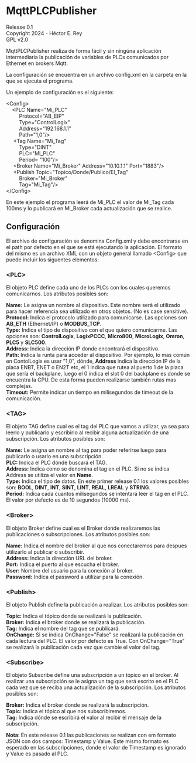 ﻿# MqttPLCPublisher
Release 0.1  
Copyright 2024 - Héctor E. Rey  
GPL v2.0  

MqttPLCPublisher realiza de forma fácil y sin ningúna aplicación intermediaria la publicación de variables de PLCs comunicados por Ethernet en brokers Mqtt.

La configuración se encuentra en un archivo config.xml en la carpeta en la que se ejecuta el programa.

Un ejemplo de configuración es el siguiente:

\<Config\>  
&nbsp;&nbsp;&nbsp;&nbsp;\<PLC Name="Mi_PLC"  
&nbsp;&nbsp;&nbsp;&nbsp;&nbsp;&nbsp;&nbsp;&nbsp; Protocol="AB_EIP"  
&nbsp;&nbsp;&nbsp;&nbsp;&nbsp;&nbsp;&nbsp;&nbsp; Type="ControlLogix"  
&nbsp;&nbsp;&nbsp;&nbsp;&nbsp;&nbsp;&nbsp;&nbsp; Address="192.168.1.1"  
&nbsp;&nbsp;&nbsp;&nbsp;&nbsp;&nbsp;&nbsp;&nbsp; Path="1,0"/\>  
&nbsp;&nbsp;&nbsp;&nbsp; \<Tag Name="Mi_Tag"  
&nbsp;&nbsp;&nbsp;&nbsp;&nbsp;&nbsp;&nbsp;&nbsp; Type="DINT"  
&nbsp;&nbsp;&nbsp;&nbsp;&nbsp;&nbsp;&nbsp;&nbsp; PLC="Mi_PLC"  
&nbsp;&nbsp;&nbsp;&nbsp;&nbsp;&nbsp;&nbsp;&nbsp; Period= "100"/\>  
&nbsp;&nbsp;&nbsp;&nbsp; \<Broker Name="Mi_Broker" Address="10.10.1.1" Port="1883"/\>  
&nbsp;&nbsp;&nbsp;&nbsp; \<Publish Topic="Topico/Donde/Publico/El_Tag"  
&nbsp;&nbsp;&nbsp;&nbsp;&nbsp;&nbsp;&nbsp;&nbsp; Broker="Mi_Broker"  
&nbsp;&nbsp;&nbsp;&nbsp;&nbsp;&nbsp;&nbsp;&nbsp; Tag="Mi_Tag"/\>  
\</Config\>  

En este ejemplo el programa leerá de Mi_PLC el valor de Mi_Tag cada 100ms y lo publicará en Mi_Broker cada actualización que se realice.

## Configuración

El archivo de configuración se denomina Config.xml y debe encontrarse en el path por defecto en el que se está ejecutando la aplicación.
El formato del mismo es un archivo XML con un objeto general llamado \<Config\> que puede incluir los siguentes elementos:

### \<PLC\>

El objeto PLC define cada uno de los PLCs con los cuales queremos comunicarnos.  Los atributos posibles son:

**Name:** Le asigna un nombre al dispositivo. Este nombre será el utilizado para hacer referencia sea utilizado en otros objetos. (No es case sensitive).  
**Protocol:** Indica el protocolo utilizado para comunicarse.  Las opciones son **AB_ETH** (Ethernet/IP)  o **MODBUS_TCP**.  
**Type:**  Indica el tipo de dispositivo con el que quiero comunicarme. Las opciones son: **ControlLogix**, **LogixPCCC**, **Micro800**, **MicroLogix**, **Omron**, **PLC5** y **SLC500**.  
**Address:** Indica la dirección IP donde encontrará el dispositivo.  
**Path:** Indica la runta para acceder al dispositivo. Por ejemplo, lo mas común en ContolLogix es usar "1,0", dónde, **Address** indica la dirección IP de la placa ENBT, ENET o EN2T etc, el 1 indica que rutea al puerto 1 de la placa que sería el backplane, luego el 0 indica el slot 0 del backplane es donde se encuentra la CPU.  De esta forma pueden realizarse también rutas mas complejas.  
**Timeout:** Permite indicar un tiempo en milisegundos de timeout de la comunicación.  

### \<TAG\>

El objeto TAG define cual es el tag del PLC que vamos a utilizar, ya sea para leerlo y publicarlo y escribirlo al recibir alguna actualización de una subscripción.  Los atributos posibles son:

**Name:** Le asigna un nombre al tag para poder referirse luego para publicarlo o usarlo en una subscripción.  
**PLC:** Indica el PLC dónde buscará el TAG.  
**Address:** Indica como se denomina el tag en el PLC. Si no se indica Address se utiliza el valor en **Name**.  
**Type:** Indica el tipo de datos. En este primer release 0.1 los valores posibles son: **BOOL**, **DINT**, **INT**, **SINT**, **LINT**, **REAL**, **LREAL** y **STRING**.  
**Period:** Indica cada cuantos milisegundos se intentará leer el tag en el PLC. El valor por defecto es de 10 segundos (10000 ms).  

### \<Broker\>

El objeto Broker define cual es el Broker donde realizaremos las publicaciones o subscripciones. Los atributos posibles son:

**Name:** Indica el nombre del broker al que nos conectaremos para despues utilizarlo al publicar o subscribir.  
**Address:** Indica la dirección URL del broker.  
**Port:** Indica el puerto al que escucha el broker.  
**User:** Nombre del usuario para la conexión al broker.  
**Password:** Indica el password a utilizar para la conexión.  

### \<Publish\>

El objeto Publish define la publicación a realizar. Los atributos posibles son:

**Topic:** Indica el tópico donde se realizará la publicación.  
**Broker:** Indica el broker donde se realizará la publicación.  
**Tag:** Indica el nombre del tag que se publicará.  
**OnChange:** Si se indica OnChange="False" se realizará la publicación en cada lectura del PLC. El valor por defecto es True. Con OnChange="True" se realizará la publicación cada vez que cambie el valor del tag.  

### \<Subscribe\>

El objeto Subscribe define una subscripción a un tópico en el broker. Al realizar una subscripción se le asigna un tag que será escrito en el PLC cada vez que se reciba una actualización de la subscripción. Los atributos posibles son:

**Broker:** Indica el broker donde se realizará la subscripción.  
**Topic:** Indica el tópico al que nos subscribiremos.  
**Tag:** Indica dónde se escribirá el valor al recibir el mensaje de la subscripción.  

**Nota**: En este release 0.1 las publicaciones se realizan con em formato JSON con dos campos: Timestamp y Value. Este mismo formato es esperado en las subscripciones, donde el valor de Timestamp es ignorado y Value es pasado al PLC.  